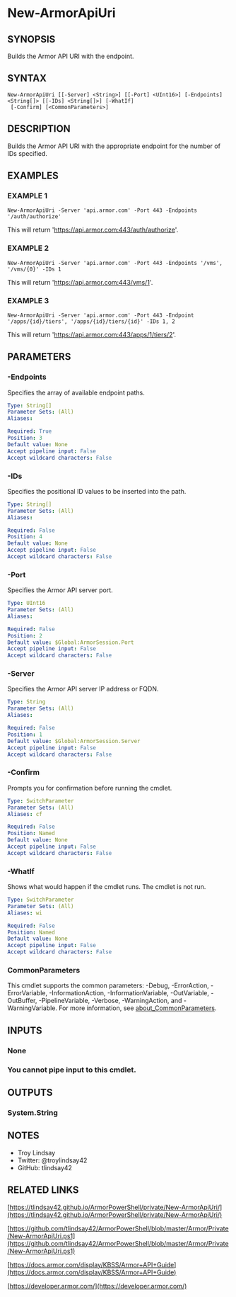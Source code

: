 # New-ArmorApiUri

## SYNOPSIS
Builds the Armor API URI with the endpoint.

## SYNTAX

```
New-ArmorApiUri [[-Server] <String>] [[-Port] <UInt16>] [-Endpoints] <String[]> [[-IDs] <String[]>] [-WhatIf]
 [-Confirm] [<CommonParameters>]
```

## DESCRIPTION
Builds the Armor API URI with the appropriate endpoint for the number of IDs
specified.

## EXAMPLES

### EXAMPLE 1
```
New-ArmorApiUri -Server 'api.armor.com' -Port 443 -Endpoints '/auth/authorize'
```

This will return 'https://api.armor.com:443/auth/authorize'.

### EXAMPLE 2
```
New-ArmorApiUri -Server 'api.armor.com' -Port 443 -Endpoints '/vms', '/vms/{0}' -IDs 1
```

This will return 'https://api.armor.com:443/vms/1'.

### EXAMPLE 3
```
New-ArmorApiUri -Server 'api.armor.com' -Port 443 -Endpoint '/apps/{id}/tiers', '/apps/{id}/tiers/{id}' -IDs 1, 2
```

This will return 'https://api.armor.com:443/apps/1/tiers/2'.

## PARAMETERS

### -Endpoints
Specifies the array of available endpoint paths.

```yaml
Type: String[]
Parameter Sets: (All)
Aliases:

Required: True
Position: 3
Default value: None
Accept pipeline input: False
Accept wildcard characters: False
```

### -IDs
Specifies the positional ID values to be inserted into the path.

```yaml
Type: String[]
Parameter Sets: (All)
Aliases:

Required: False
Position: 4
Default value: None
Accept pipeline input: False
Accept wildcard characters: False
```

### -Port
Specifies the Armor API server port.

```yaml
Type: UInt16
Parameter Sets: (All)
Aliases:

Required: False
Position: 2
Default value: $Global:ArmorSession.Port
Accept pipeline input: False
Accept wildcard characters: False
```

### -Server
Specifies the Armor API server IP address or FQDN.

```yaml
Type: String
Parameter Sets: (All)
Aliases:

Required: False
Position: 1
Default value: $Global:ArmorSession.Server
Accept pipeline input: False
Accept wildcard characters: False
```

### -Confirm
Prompts you for confirmation before running the cmdlet.

```yaml
Type: SwitchParameter
Parameter Sets: (All)
Aliases: cf

Required: False
Position: Named
Default value: None
Accept pipeline input: False
Accept wildcard characters: False
```

### -WhatIf
Shows what would happen if the cmdlet runs.
The cmdlet is not run.

```yaml
Type: SwitchParameter
Parameter Sets: (All)
Aliases: wi

Required: False
Position: Named
Default value: None
Accept pipeline input: False
Accept wildcard characters: False
```

### CommonParameters
This cmdlet supports the common parameters: -Debug, -ErrorAction, -ErrorVariable, -InformationAction, -InformationVariable, -OutVariable, -OutBuffer, -PipelineVariable, -Verbose, -WarningAction, and -WarningVariable. For more information, see [about_CommonParameters](http://go.microsoft.com/fwlink/?LinkID=113216).

## INPUTS

### None
###     You cannot pipe input to this cmdlet.
## OUTPUTS

### System.String
## NOTES
- Troy Lindsay
- Twitter: @troylindsay42
- GitHub: tlindsay42

## RELATED LINKS

[https://tlindsay42.github.io/ArmorPowerShell/private/New-ArmorApiUri/](https://tlindsay42.github.io/ArmorPowerShell/private/New-ArmorApiUri/)

[https://github.com/tlindsay42/ArmorPowerShell/blob/master/Armor/Private/New-ArmorApiUri.ps1](https://github.com/tlindsay42/ArmorPowerShell/blob/master/Armor/Private/New-ArmorApiUri.ps1)

[https://docs.armor.com/display/KBSS/Armor+API+Guide](https://docs.armor.com/display/KBSS/Armor+API+Guide)

[https://developer.armor.com/](https://developer.armor.com/)

